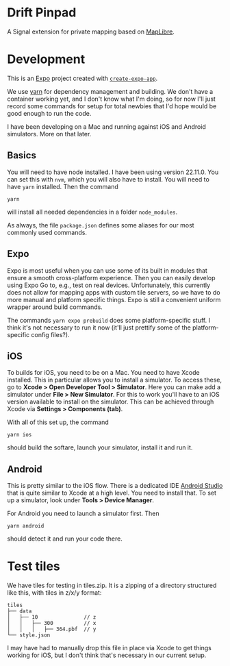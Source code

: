# Drift Pinpad

A Signal extension for private mapping based on [MapLibre](https://github.com/maplibre/maplibre-native).

# Development
This is an [Expo](https://expo.dev) project created with [`create-expo-app`](https://www.npmjs.com/package/create-expo-app).

We use [yarn](https://yarnpkg.com/) for dependency management and building. We don't have a container working yet, and I don't know what I'm doing, so for now I'll just record some commands for setup for total newbies that I'd hope would be good enough to run the code.

I have been developing on a Mac and running against iOS and Android simulators. More on that later.

## Basics
You will need to have node installed. I have been using version 22.11.0. You can set this with `nvm`, which you will also have to install. You will need to have `yarn` installed. Then the command
```
yarn
```
will install all needed dependencies in a folder `node_modules`.

As always, the file `package.json` defines some aliases for our most commonly used commands.

## Expo
Expo is most useful when you can use some of its built in modules that ensure a smooth cross-platform experience. Then you can easily develop using Expo Go to, e.g., test on real devices. Unfortunately, this currently does not allow for mapping apps with custom tile servers, so we have to do more manual and platform specific things. Expo is still a convenient uniform wrapper around build commands.

The commands `yarn expo prebuild` does some platform-specific stuff. I think it's not necessary to run it now (it'll just prettify some of the platform-specific config files?).


## iOS
To builds for iOS, you need to be on a Mac. You need to have Xcode installed. This in particular allows you to install a simulator. To access these, go to **Xcode > Open Developer Tool > Simulator**. Here you can make add a simulator under **File > New Simulator**. For this to work you'll have to an iOS version available to install on the simulator. This can be achieved through Xcode via **Settings > Components (tab)**.

With all of this set up, the command 
```
yarn ios
```
should build the softare, launch your simulator, install it and run it.


## Android
This is pretty similar to the iOS flow. There is a dedicated IDE [Android Studio](https://developer.android.com/studio) that is quite similar to Xcode at a high level. You need to install that. To set up a simulator, look under **Tools > Device Manager**.

For Android you need to launch a simulator first. Then 
```
yarn android
``` 
should detect it and run your code there.

# Test tiles

We have tiles for testing in tiles.zip. It is a zipping of a directory structured like this, with tiles in z/x/y format:
```
tiles
├── data
│   ├── 10               // z
│   │   ├── 300          // x
│   │   │   ├── 364.pbf  // y
└── style.json
```

I may have had to manually drop this file in place via Xcode to get things working for iOS, but I don't think that's necessary in our current setup.